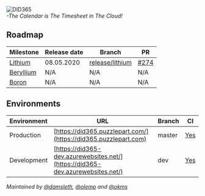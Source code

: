 ![DID365](https://bitbucket-assetroot.s3.amazonaws.com/c/photos/2019/Nov/24/3199596412-11-pzl-did365-logo_avatar.png)  
_-The Calendar is The Timesheet in The Cloud!_  


## Roadmap


| Milestone                                                     | Release date  |  Branch      | PR
|---------------------------------------------------------------|------------------------------------------------------------------------------------|---------|----------|
| [Lithium](https://github.com/Puzzlepart/did365/milestone/5)   | 08.05.2020    | [release/lithium](https://github.com/Puzzlepart/did365/tree/release/lithium) | [#274](https://github.com/Puzzlepart/did365/pull/274)
| [Beryllium](https://github.com/Puzzlepart/did365/milestone/5) | N/A | N/A | N/A
| [Boron](https://github.com/Puzzlepart/did365/milestone/5) | N/A | N/A | N/A

## Environments

| Environment  | URL                                                                                | Branch  |  CI      |
|--------------|------------------------------------------------------------------------------------|---------|----------|
| Production   |[https://did365.puzzlepart.com/](https://did365.puzzlepart.com)                     | master  | [Yes](https://portal.azure.com/#@puzzlepart.com/resource/subscriptions/b5e5e285-a57a-4593-a2ef-221dc037ac9f/resourceGroups/pzl-did/providers/Microsoft.Web/sites/did365/vstscd)      |
| Development  |[https://did365-dev.azurewebsites.net/](https://did365-dev.azurewebsites.net/)      | dev     | [Yes](https://portal.azure.com/#@puzzlepart.com/resource/subscriptions/b5e5e285-a57a-4593-a2ef-221dc037ac9f/resourceGroups/pzl-did/providers/Microsoft.Web/sites/did365/slots/dev/vstscd)      |


_Maintained by [@damsleth](https://github.com/damsleth), [@olemp](https://github.com/olemp) and [@okms](https://github.com/okms)_